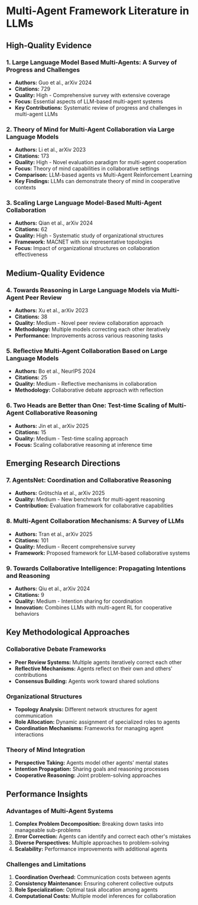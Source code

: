 # Multi-Agent Framework Literature in LLMs

## High-Quality Evidence

### 1. Large Language Model Based Multi-Agents: A Survey of Progress and Challenges
- **Authors:** Guo et al., arXiv 2024
- **Citations:** 729
- **Quality:** High - Comprehensive survey with extensive coverage
- **Focus:** Essential aspects of LLM-based multi-agent systems
- **Key Contributions:** Systematic review of progress and challenges in multi-agent LLMs

### 2. Theory of Mind for Multi-Agent Collaboration via Large Language Models
- **Authors:** Li et al., arXiv 2023
- **Citations:** 173
- **Quality:** High - Novel evaluation paradigm for multi-agent cooperation
- **Focus:** Theory of mind capabilities in collaborative settings
- **Comparison:** LLM-based agents vs Multi-Agent Reinforcement Learning
- **Key Findings:** LLMs can demonstrate theory of mind in cooperative contexts

### 3. Scaling Large Language Model-Based Multi-Agent Collaboration
- **Authors:** Qian et al., arXiv 2024
- **Citations:** 62
- **Quality:** High - Systematic study of organizational structures
- **Framework:** MACNET with six representative topologies
- **Focus:** Impact of organizational structures on collaboration effectiveness

## Medium-Quality Evidence

### 4. Towards Reasoning in Large Language Models via Multi-Agent Peer Review
- **Authors:** Xu et al., arXiv 2023
- **Citations:** 38
- **Quality:** Medium - Novel peer review collaboration approach
- **Methodology:** Multiple models correcting each other iteratively
- **Performance:** Improvements across various reasoning tasks

### 5. Reflective Multi-Agent Collaboration Based on Large Language Models
- **Authors:** Bo et al., NeurIPS 2024
- **Citations:** 25
- **Quality:** Medium - Reflective mechanisms in collaboration
- **Methodology:** Collaborative debate approach with reflection

### 6. Two Heads are Better than One: Test-time Scaling of Multi-Agent Collaborative Reasoning
- **Authors:** Jin et al., arXiv 2025
- **Citations:** 15
- **Quality:** Medium - Test-time scaling approach
- **Focus:** Scaling collaborative reasoning at inference time

## Emerging Research Directions

### 7. AgentsNet: Coordination and Collaborative Reasoning
- **Authors:** Grötschla et al., arXiv 2025
- **Quality:** Medium - New benchmark for multi-agent reasoning
- **Contribution:** Evaluation framework for collaborative capabilities

### 8. Multi-Agent Collaboration Mechanisms: A Survey of LLMs
- **Authors:** Tran et al., arXiv 2025
- **Citations:** 101
- **Quality:** Medium - Recent comprehensive survey
- **Framework:** Proposed framework for LLM-based collaborative systems

### 9. Towards Collaborative Intelligence: Propagating Intentions and Reasoning
- **Authors:** Qiu et al., arXiv 2024
- **Citations:** 9
- **Quality:** Medium - Intention sharing for coordination
- **Innovation:** Combines LLMs with multi-agent RL for cooperative behaviors

## Key Methodological Approaches

### Collaborative Debate Frameworks
- **Peer Review Systems:** Multiple agents iteratively correct each other
- **Reflective Mechanisms:** Agents reflect on their own and others' contributions
- **Consensus Building:** Agents work toward shared solutions

### Organizational Structures
- **Topology Analysis:** Different network structures for agent communication
- **Role Allocation:** Dynamic assignment of specialized roles to agents
- **Coordination Mechanisms:** Frameworks for managing agent interactions

### Theory of Mind Integration
- **Perspective Taking:** Agents model other agents' mental states
- **Intention Propagation:** Sharing goals and reasoning processes
- **Cooperative Reasoning:** Joint problem-solving approaches

## Performance Insights

### Advantages of Multi-Agent Systems
1. **Complex Problem Decomposition:** Breaking down tasks into manageable sub-problems
2. **Error Correction:** Agents can identify and correct each other's mistakes
3. **Diverse Perspectives:** Multiple approaches to problem-solving
4. **Scalability:** Performance improvements with additional agents

### Challenges and Limitations
1. **Coordination Overhead:** Communication costs between agents
2. **Consistency Maintenance:** Ensuring coherent collective outputs
3. **Role Specialization:** Optimal task allocation among agents
4. **Computational Costs:** Multiple model inferences for collaboration